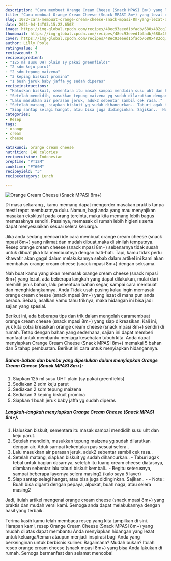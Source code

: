 ```yaml
---
description: "Cara membuat Orange Cream Cheese (Snack MPASI 8m+) yang lezat dan Mudah Dibuat"
title: "Cara membuat Orange Cream Cheese (Snack MPASI 8m+) yang lezat dan Mudah Dibuat"
slug: 1072-cara-membuat-orange-cream-cheese-snack-mpasi-8m-yang-lezat-dan-mudah-dibuat
date: 2021-04-14T03:15:22.650Z
image: https://img-global.cpcdn.com/recipes/48ec93eeed1bfadb/680x482cq70/orange-cream-cheese-snack-mpasi-8m-foto-resep-utama.jpg
thumbnail: https://img-global.cpcdn.com/recipes/48ec93eeed1bfadb/680x482cq70/orange-cream-cheese-snack-mpasi-8m-foto-resep-utama.jpg
cover: https://img-global.cpcdn.com/recipes/48ec93eeed1bfadb/680x482cq70/orange-cream-cheese-snack-mpasi-8m-foto-resep-utama.jpg
author: Lilly Poole
ratingvalue: 4
reviewcount: 3
recipeingredient:
- "125 ml susu UHT plain sy pakai greenfields"
- "2 sdm keju parut"
- "2 sdm tepung maizena"
- "3 keping biskuit promina"
- "1 buah jeruk baby jaffa yg sudah diperas"
recipeinstructions:
- "Haluskan biskuit, sementara itu masak sampai mendidih susu uht dan keju parut."
- "Setelah mendidih, masukkan tepung maizena yg sudah dilarutkan dengan air. Aduk sampai kekentalan pas sesuai selera.."
- "Lalu masukkan air perasan jeruk, aduk2 sebentar sambil cek rasa.."
- "Setelah matang, siapkan biskuit yg sudah dihancurkan.. Taburi agak tebal untuk bagian dasarnya, setelah itu tuang cream cheese diatasnya, diamkan sebentar lalu taburi biskuit kembali.. Begitu seterusnya, sampai beberapa layernya selera masing2 (kalo saya 5 layer)"
- "Siap santap selagi hangat, atau bisa juga didinginkan. Sajikan..  Note : Buah bisa diganti dengan pepaya, alpukat, buah naga, atau selera masing2"
categories:
- Resep
tags:
- orange
- cream
- cheese

katakunci: orange cream cheese 
nutrition: 148 calories
recipecuisine: Indonesian
preptime: "PT12M"
cooktime: "PT60M"
recipeyield: "3"
recipecategory: Lunch

---
```



![Orange Cream Cheese (Snack MPASI 8m+)](https://img-global.cpcdn.com/recipes/48ec93eeed1bfadb/680x482cq70/orange-cream-cheese-snack-mpasi-8m-foto-resep-utama.jpg)

Di masa  sekarang , kamu memang dapat mengorder masakan praktis tanpa mesti repot membuatnya dulu. Namun, bagi anda yang mau menyajikan masakan eksklusif pada orang tercinta, maka kita memang lebih bagus memasaknya sendiri. Pasalnya, memasak di rumah lebih higienis serta dapat menyesuaikan sesuai selera keluarga.

Jika anda sedang mencari ide cara membuat orange cream cheese (snack mpasi 8m+) yang nikmat dan mudah dibuat,maka di sinilah tempatnya. Resep orange cream cheese (snack mpasi 8m+)  sebenarnya tidak susah untuk dibuat jika kita membuatnya dengan hati-hati. Tapi, kamu tidak perlu khawatir akan gagal dalam melakukannya 
sebab dalam artikel ini kami akan membahas orange cream cheese (snack mpasi 8m+) dengan seksama.  



Nah buat kamu yang akan memasak orange cream cheese (snack mpasi 8m+) yang lezat, ada beberapa langkah yang dapat dilakukan, mulai dari memilih jenis bahan, lalu penentuan bahan segar, sampai cara membuat dan menghidangkannya. Anda Tidak usah pusing kalau ingin memasak orange cream cheese (snack mpasi 8m+) yang lezat di mana pun anda berada. Sebab, asalkan kamu  tahu triknya, maka hidangan ini bisa jadi sajian yang spesial.

Berikut ini, ada beberapa tips dan trik dalam mengolah caramembuat orange cream cheese (snack mpasi 8m+) yang siap dikreasikan. Kali ini, yuk kita coba kreasikan orange cream cheese (snack mpasi 8m+) sendiri di rumah. Tetap dengan bahan yang sederhana, sajian ini dapat memberi manfaat untuk membantu menjaga kesehatan tubuh kita. Anda dapat menyiapkan Orange Cream Cheese (Snack MPASI 8m+) memakai 5 bahan dan 5 tahap pembuatan. Berikut ini cara untuk menyiapkan hidangannya.

<!--inarticleads1-->

##### Bahan-bahan dan bumbu yang diperlukan dalam menyiapkan Orange Cream Cheese (Snack MPASI 8m+):

1. Siapkan 125 ml susu UHT plain (sy pakai greenfields)
1. Sediakan 2 sdm keju parut
1. Sediakan 2 sdm tepung maizena
1. Sediakan 3 keping biskuit promina
1. Siapkan 1 buah jeruk baby jaffa yg sudah diperas




<!--inarticleads2-->

##### Langkah-langkah menyiapkan Orange Cream Cheese (Snack MPASI 8m+):

1. Haluskan biskuit, sementara itu masak sampai mendidih susu uht dan keju parut.
1. Setelah mendidih, masukkan tepung maizena yg sudah dilarutkan dengan air. Aduk sampai kekentalan pas sesuai selera..
1. Lalu masukkan air perasan jeruk, aduk2 sebentar sambil cek rasa..
1. Setelah matang, siapkan biskuit yg sudah dihancurkan.. - Taburi agak tebal untuk bagian dasarnya, setelah itu tuang cream cheese diatasnya, diamkan sebentar lalu taburi biskuit kembali.. - Begitu seterusnya, sampai beberapa layernya selera masing2 (kalo saya 5 layer)
1. Siap santap selagi hangat, atau bisa juga didinginkan. Sajikan.. -  - Note : Buah bisa diganti dengan pepaya, alpukat, buah naga, atau selera masing2




Jadi, itulah artikel mengenai  orange cream cheese (snack mpasi 8m+)  yang praktis dan mudah versi kami. Semoga anda dapat melakukannya dengan hasil yang terbaik. 

Terima kasih kamu telah membaca resep yang kita tampilkan di sini. Harapan kami, resep  Orange Cream Cheese (Snack MPASI 8m+) yang mudah di atas dapat membantu Anda menyiapkan hidangan yang lezat untuk keluarga/teman ataupun menjadi inspirasi bagi Anda yang berkeinginan untuk berbisnis kuliner. Bagaimana? Mudah bukan? Itulah resep orange cream cheese (snack mpasi 8m+) yang bisa Anda lakukan di rumah. Semoga bermanfaat dan selamat mencoba!

